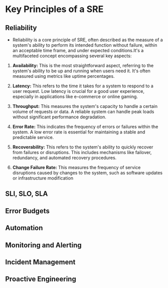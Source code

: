 # Key Principles of a SRE
## Reliability
- Reliability is a core principle of SRE, often described as the measure of a system's ability to perform its intended function without failure, within an acceptable time frame, and under expected conditions.It's a multifaceted concept encompassing several key aspects:   

1. **Availability:** This is the most straightforward aspect, referring to the system's ability to be up and running when users need it. It's often measured using metrics like uptime percentages.   

2. **Latency:** This refers to the time it takes for a system to respond to a user request. Low latency is crucial for a good user experience, especially in applications like e-commerce or online gaming.   

3. **Throughput:** This measures the system's capacity to handle a certain volume of requests or data. A reliable system can handle peak loads without significant performance degradation.   

4. **Error Rate:** This indicates the frequency of errors or failures within the system. A low error rate is essential for maintaining a stable and predictable service.   

5. **Recoverability:** This refers to the system's ability to quickly recover from failures or disruptions. This includes mechanisms like failover, redundancy, and automated recovery procedures.   

6. **Change Failure Rate:** This measures the frequency of service disruptions caused by changes to the system, such as software updates or infrastructure modification
## SLI, SLO, SLA
## Error Budgets
## Automation
## Monitoring and Alerting
## Incident Management
## Proactive Engineering